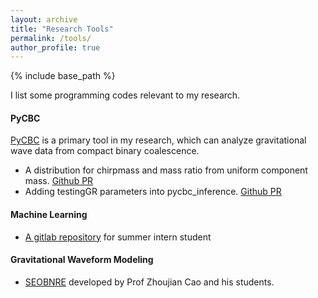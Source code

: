 ```yaml
---
layout: archive
title: "Research Tools"
permalink: /tools/
author_profile: true
---
```


{% include base_path %}

I list some programming codes relevant to my research.

#### PyCBC

[PyCBC](https://pycbc.org) is a primary tool in my research, which can analyze gravitational wave data from compact binary coalescence.

- A distribution for chirpmass and mass ratio from uniform component mass. [Github PR](https://github.com/gwastro/pycbc/pull/3681) 
- Adding testingGR parameters into pycbc_inference. [Github PR](https://github.com/gwastro/pycbc/pull/3445)



#### Machine Learning

- [A gitlab repository](https://gitlab.aei.uni-hannover.de/yifan.wang/summer-machinelearning) for summer intern student



#### Gravitational Waveform Modeling

- [SEOBNRE](https://gitlab.aei.uni-hannover.de/yifan.wang/eccentricity) developed by Prof Zhoujian Cao and his students.